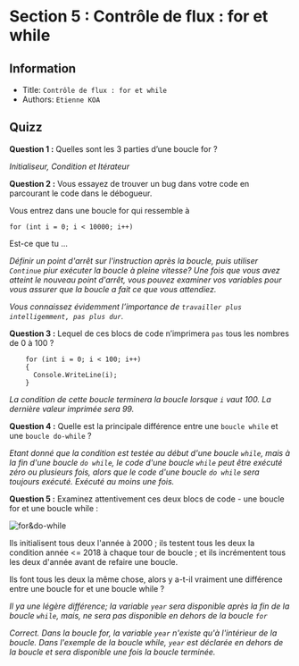 Section 5 : Contrôle de flux : for et while
===

## Information
- Title:  `Contrôle de flux : for et while`
- Authors:  `Etienne KOA`


## Quizz

**Question 1 :**
Quelles sont les 3 parties d’une boucle for ?

*Initialiseur, Condition et Itérateur*

**Question 2 :**
Vous essayez de trouver un bug dans votre code en parcourant le code dans le débogueur.

Vous entrez dans une boucle for qui ressemble à

```
for (int i = 0; i < 10000; i++)
```

Est-ce que tu ...

*Définir un point d'arrêt sur l'instruction après la boucle, puis utiliser `Continue` piur exécuter la boucle à pleine vitesse? Une fois que vous avez atteint le nouveau point d'arrêt, vous pouvez examiner vos variables pour vous assurer que la boucle a fait ce que vous attendiez.*

*Vous connaissez évidemment l’importance de `travailler plus intelligemment, pas plus dur`.*

**Question 3 :**
Lequel de ces blocs de code n’imprimera `pas` tous les nombres de 0 à 100 ?

```
    for (int i = 0; i < 100; i++)
    {
      Console.WriteLine(i);
    }
```

*La condition de cette boucle terminera la boucle lorsque `i` vaut 100. La dernière valeur imprimée sera 99.*

**Question 4 :**
Quelle est la principale différence entre une `boucle while` et une `boucle do-while` ?

*Etant donné que la condition est testée au début d'une boucle `while`, mais à la fin d'une boucle `do while`, le code d'une boucle `while` peut être exécuté zéro ou plusieurs fois, alors que le code d'une boucle `do while` sera toujours exécuté. Exécuté au moins une fois.*

**Question 5 :**
Examinez attentivement ces deux blocs de code - une boucle for et une boucle while :

![for&do-while](images/image1.jpeg)

Ils initialisent tous deux l'année à 2000 ; ils testent tous les deux la condition année <= 2018 à chaque tour de boucle ; et ils incrémentent tous les deux d'année avant de refaire une boucle.

Ils font tous les deux la même chose, alors y a-t-il vraiment une différence entre une boucle for et une boucle while ?

*Il ya une légère différence; la variable `year` sera disponible après la fin de la boucle `while`, mais, ne sera pas disponible en dehors de la boucle `for`*

*Correct. Dans la boucle for, la variable `year` n'existe qu'à l'intérieur de la boucle. Dans l'exemple de la boucle while, `year` est déclarée en dehors de la boucle et sera disponible une fois la boucle terminée.*



